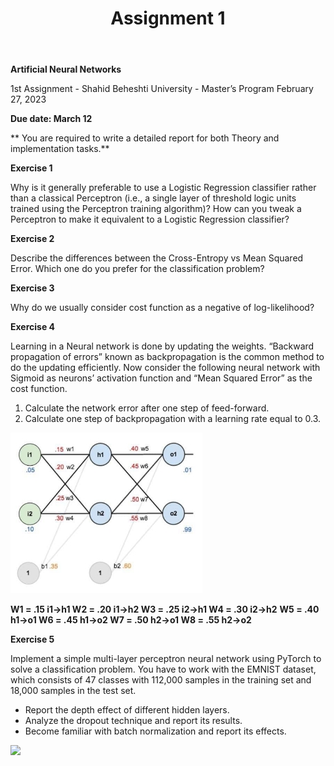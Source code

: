 ﻿---
layout: default
title: Assignment 1
nav_order: 1
has_children: false
parent: Assignments
permalink: /assignments/Assignment 1/Assignment 1
---



**Artificial Neural Networks**

1st Assignment - Shahid Beheshti University - Master’s Program February 27, 2023

**Due date: March 12**

** You are required to write a detailed report for both Theory and implementation tasks.**

**Exercise 1**

Why is it generally preferable to use a Logistic Regression classifier rather than a classical Perceptron (i.e., a single layer of threshold logic units trained using the Perceptron training algorithm)? How can you tweak a Perceptron to make it equivalent to a Logistic Regression classifier?

**Exercise 2**

Describe the differences between the Cross-Entropy vs Mean Squared Error. Which one do you prefer for the classification problem?

**Exercise 3**

Why do we usually consider cost function as a negative of log-likelihood?

**Exercise 4**

Learning in a Neural network is done by updating the weights. “Backward propagation of errors” known as backpropagation is the common method to do the updating efficiently. Now consider the following neural network with Sigmoid as neurons’ activation function and “Mean Squared Error” as the cost function.

1. Calculate the network error after one step of feed-forward.
1. Calculate one step of backpropagation with a learning rate equal to 0.3.

![](Aspose.Words.9fea8443-b32d-4f5c-91d3-552d381d818e.001.jpeg)

**W1 = .15 i1->h1       W2 = .20 i1->h2         W3 = .25 i2->h1      W4 = .30 i2->h2**
**W5 = .40 h1->o1       W6 = .45 h1->o2         W7 = .50 h2->o1      W8 = .55 h2->o2**

**Exercise 5**

Implement a simple multi-layer perceptron neural network using PyTorch to solve a classification problem. You have to work with the EMNIST dataset, which consists of 47 classes with 112,000 samples in the training set and 18,000 samples in the test set.

- Report the depth effect of different hidden layers.
- Analyze the dropout technique and report its results.
- Become familiar with batch normalization and report its effects.

![](Aspose.Words.9fea8443-b32d-4f5c-91d3-552d381d818e.002.png)
